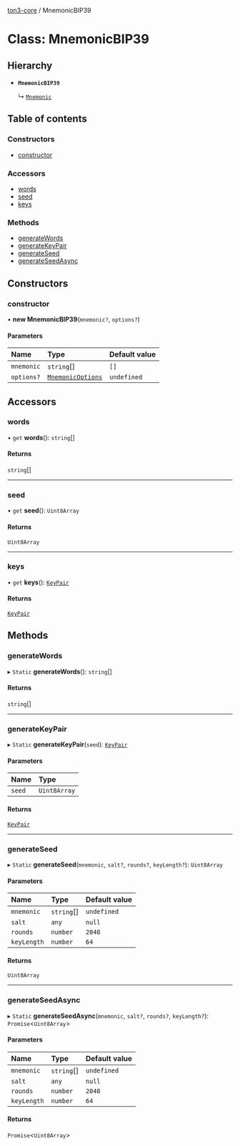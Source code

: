 [ton3-core](../README.md) / MnemonicBIP39

# Class: MnemonicBIP39

## Hierarchy

- **`MnemonicBIP39`**

  ↳ [`Mnemonic`](Mnemonic.md)

## Table of contents

### Constructors

- [constructor](MnemonicBIP39.md#constructor)

### Accessors

- [words](MnemonicBIP39.md#words)
- [seed](MnemonicBIP39.md#seed)
- [keys](MnemonicBIP39.md#keys)

### Methods

- [generateWords](MnemonicBIP39.md#generatewords)
- [generateKeyPair](MnemonicBIP39.md#generatekeypair)
- [generateSeed](MnemonicBIP39.md#generateseed)
- [generateSeedAsync](MnemonicBIP39.md#generateseedasync)

## Constructors

### constructor

• **new MnemonicBIP39**(`mnemonic?`, `options?`)

#### Parameters

| Name | Type | Default value |
| :------ | :------ | :------ |
| `mnemonic` | `string`[] | `[]` |
| `options?` | [`MnemonicOptions`](../interfaces/MnemonicOptions.md) | `undefined` |

## Accessors

### words

• `get` **words**(): `string`[]

#### Returns

`string`[]

___

### seed

• `get` **seed**(): `Uint8Array`

#### Returns

`Uint8Array`

___

### keys

• `get` **keys**(): [`KeyPair`](../interfaces/KeyPair.md)

#### Returns

[`KeyPair`](../interfaces/KeyPair.md)

## Methods

### generateWords

▸ `Static` **generateWords**(): `string`[]

#### Returns

`string`[]

___

### generateKeyPair

▸ `Static` **generateKeyPair**(`seed`): [`KeyPair`](../interfaces/KeyPair.md)

#### Parameters

| Name | Type |
| :------ | :------ |
| `seed` | `Uint8Array` |

#### Returns

[`KeyPair`](../interfaces/KeyPair.md)

___

### generateSeed

▸ `Static` **generateSeed**(`mnemonic`, `salt?`, `rounds?`, `keyLength?`): `Uint8Array`

#### Parameters

| Name | Type | Default value |
| :------ | :------ | :------ |
| `mnemonic` | `string`[] | `undefined` |
| `salt` | `any` | `null` |
| `rounds` | `number` | `2048` |
| `keyLength` | `number` | `64` |

#### Returns

`Uint8Array`

___

### generateSeedAsync

▸ `Static` **generateSeedAsync**(`mnemonic`, `salt?`, `rounds?`, `keyLength?`): `Promise`<`Uint8Array`\>

#### Parameters

| Name | Type | Default value |
| :------ | :------ | :------ |
| `mnemonic` | `string`[] | `undefined` |
| `salt` | `any` | `null` |
| `rounds` | `number` | `2048` |
| `keyLength` | `number` | `64` |

#### Returns

`Promise`<`Uint8Array`\>
